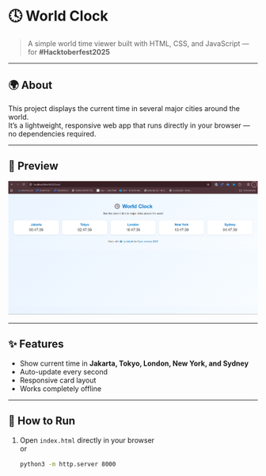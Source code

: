 # 🕓 World Clock

> A simple world time viewer built with HTML, CSS, and JavaScript — for **#Hacktoberfest2025**

---

## 🌍 About
This project displays the current time in several major cities around the world.  
It’s a lightweight, responsive web app that runs directly in your browser — no dependencies required.

---

## 📸 Preview
![World Clock Preview](preview.png)

---

## ✨ Features
- Show current time in **Jakarta, Tokyo, London, New York, and Sydney**  
- Auto-update every second  
- Responsive card layout  
- Works completely offline  

---

## 🚀 How to Run
1. Open `index.html` directly in your browser  
   or  
   ```bash
   python3 -m http.server 8000
